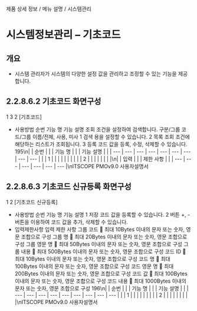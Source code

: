 <!--breadcrumb:제품 상세 정보 / 메뉴 설명 / 시스템관리--><span class="md-breadcrumb">제품 상세 정보 / 메뉴 설명 / 시스템관리</span>
# 시스템정보관리 – 기초코드
<!--5th-h2-toc-->
## 개요

- 시스템 관리자가 시스템의 다양한 설정 값을 관리하고 조정할 수 있는 기능을 제공합니다.
## 2.2.8.6.2 기초코드 화면구성
1
3
2
[기초코드]
- 사용방법
순번 기능 명 기능 설명
조회 조건을 설정하여 검색합니다. 구분/그룹 코드/그룹 이름/전체, 사용, 미사
1 검색
용을 설정할 수 있습니다.
2 목록 조회 조건에 해당하는 리스트가 조회됩니다.
3 등록 코드 값을 등록, 수정, 삭제할 수 있습니다.
195\n|  | 순번 |  |  | 기능 명 |  |  | 기능 설명 |  |
| --- | --- | --- | --- | --- | --- | --- | --- | --- |
|  | 1 |  |  |  |  |  |  |  |
|  | 2 |  |  |  |  |  |  |  |\n|  | 입력 |  |  | 제한 사항 |  |
| --- | --- | --- | --- | --- | --- |\nITSCOPE PMOv9.0 사용자설명서
## 2.2.8.6.3 기초코드 신규등록 화면구성
1
2
[기초코드 신규등록]
- 사용방법
순번 기능 명 기능 설명
1 저장 코드 값을 등록할 수 있습니다.
2 버튼 +, - 버튼을 이용하여 코드 값을 추가, 삭제할 수 있습니다.
- 입력제한사항
입력 제한 사항
그룹 코드  최대 10Bytes 이내의 문자 또는 숫자, 영문 조합으로 구성
그룹 명  최대 20Bytes 이내의 문자 또는 숫자, 영문 조합으로 구성
그룹 영문 명  최대 50Bytes 이내의 문자 또는 숫자, 영문 조합으로 구성
그룹 내용  최대 500Bytes 이내의 문자 또는 숫자, 영문 조합으로 구성
코드 ID  최대 10Bytes 이내의 문자 또는 숫자, 영문 조합으로 구성
코드 명  최대 100Bytes 이내의 문자 또는 숫자, 영문 조합으로 구성
코드 영문 명  최대 200Bytes 이내의 문자 또는 숫자, 영문 조합으로 구성
코드 값  최대 100Bytes 이내의 문자 또는 숫자, 영문 조합으로 구성
코드 내용  최대 1000Bytes 이내의 문자 또는 숫자, 영문 조합으로 구성
196\n|  | 순번 |  |  | 기능 명 |  |  | 기능 설명 |  |
| --- | --- | --- | --- | --- | --- | --- | --- | --- |
|  | 1 |  |  |  |  |  |  |  |
| 2 |  |  |  |  |  |  |  |  |\nITSCOPE PMOv9.0 사용자설명서
